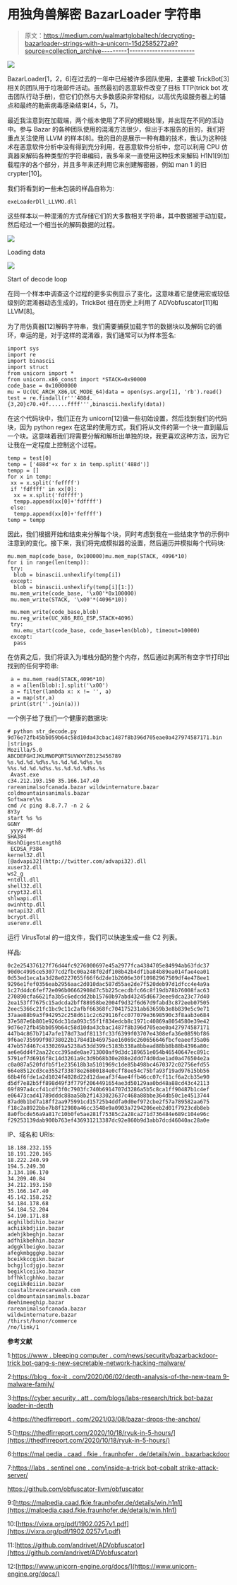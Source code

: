 # 用独角兽解密 BazarLoader 字符串

> 原文：<https://medium.com/walmartglobaltech/decrypting-bazarloader-strings-with-a-unicorn-15d2585272a9?source=collection_archive---------1----------------------->

![](img/7ae2c1df0b0dc2795e5ffd1cbc2d3ae6.png)

BazarLoader[1，2，6]在过去的一年中已经被许多团队使用，主要被 TrickBot[3]相关的团队用于垃圾邮件活动。虽然最初的恶意软件改变了目标 TTP(trick bot 攻击团队行动手册)，但它们仍然与大多数感染非常相似，以高优先级服务器上的锚点和最终的勒索病毒感染结束[4，5，7]。

最近我注意到在加载端，两个版本使用了不同的模糊处理，并出现在不同的活动中。参与 Bazar 的各种团队使用的混淆方法很少，但出于本报告的目的，我们将重点关注使用 LLVM 的样本[8]。我的目的是展示一种有趣的技术，我认为这种技术在恶意软件分析中没有得到充分利用，在恶意软件分析中，您可以利用 CPU 仿真器来解码各种类型的字符串编码，我多年来一直使用这种技术来解码 H1N1[9]加载程序的各个部分，并且多年来还利用它来创建解密器，例如 man 1 的旧 crypter[10]。

我们将看到的一些未包装的样品自称为:

```
exeLoaderDll_LLVMO.dll
```

这些样本以一种混淆的方式存储它们的大多数相关字符串，其中数据被手动加载，然后经过一个相当长的解码数据的过程。

![](img/0fed673c988905320ab0744fac9104e2.png)

Loading data

![](img/5554d150f83c8acf5cb7f74ae96420fa.png)

Start of decode loop

在同一个样本中调查这个过程的更多实例显示了变化，这意味着它是使用宏或较低级别的混淆器动态生成的，TrickBot 组在历史上利用了 ADVobfuscator[11]和 LLVM[8]。

为了用仿真器[12]解码字符串，我们需要捕获加载字节的数据块以及解码它的循环，幸运的是，对于这样的混淆器，我们通常可以为样本签名:

```
import sys
import re
import binascii
import struct
from unicorn import *
from unicorn.x86_const import *STACK=0x90000
code_base = 0x10000000
mu = Uc(UC_ARCH_X86,UC_MODE_64)data = open(sys.argv[1], 'rb').read()
test = re.findall(r'''488d.{3,20}c70.+0f......ffff''',binascii.hexlify(data))
```

在这个代码块中，我们正在为 unicorn[12]做一些初始设置，然后找到我们的代码块，因为 python regex 在这里的使用方式，我们将从文件的第一个块一直到最后一个块。这意味着我们将需要分解和解析出单独的块，我更喜欢这种方法，因为它让我在一定程度上控制这个过程。

```
temp = test[0]
temp = ['488d'+x for x in temp.split('488d')]
tempp = []
for x in temp:
 xx = x.split('feffff')
 if 'fdffff' in xx[0]:
  xx = x.split('fdffff')
  tempp.append(xx[0]+'fdffff')
 else:
  tempp.append(xx[0]+'feffff')
temp = tempp
```

因此，我们根据开始和结束来分解每个块，同时考虑到我在一些结束字节的示例中注意到的变化。接下来，我们将完成模拟器的设置，然后遍历并模拟每个代码块:

```
mu.mem_map(code_base, 0x100000)mu.mem_map(STACK, 4096*10)
for i in range(len(temp)):
 try:
  blob = binascii.unhexlify(temp[i])
 except:
  blob = binascii.unhexlify(temp[i][1:])
 mu.mem_write(code_base, '\x00'*0x100000)
 mu.mem_write(STACK, '\x00'*(4096*10))

 mu.mem_write(code_base,blob)
 mu.reg_write(UC_X86_REG_ESP,STACK+4096)
 try:
  mu.emu_start(code_base, code_base+len(blob), timeout=10000)
 except:
  pass
```

在仿真之后，我们将读入为堆栈分配的整个内存，然后通过剥离所有空字节打印出找到的任何字符串:

```
 a = mu.mem_read(STACK,4096*10) 
 a = a[len(blob):].split('\x00')
 a = filter(lambda x: x != '', a)
 a = map(str,a)
 print(str(''.join(a)))
```

一个例子给了我们一个健康的数据块:

```
# python str_decode.py 9d76e72fb45bb059b64c58d10da43cbac1487f8b396d705eae0a427974587171.bin  |strings
Mozilla/5.0
ABCDEFGHIJKLMNOPQRTSUVWXYZ0123456789
%s.%d.%d.%d%s.%s.%d.%d.%d%s.%s
%%s.%d.%d.%d%s.%s.%d.%d.%d%s.%s
 Avast.exe
c34.212.193.150 35.166.147.40
rareanimalsofcanada.bazar wildwinternature.bazar coldmountainsanimals.bazar
Software\%s
cmd /c ping 8.8.7.7 -n 2 & 
8Y3y
start %s %s
GGNY
 yyyy-MM-dd
SHA384
HashDigestLength8
 ECDSA_P384
kernel32.dll
[@advapi32](http://twitter.com/advapi32).dll
xuser32.dll
ws2_g
+ntdll.dll
shell32.dll
crypt32.dll
shlwapi.dll
owinhttp.dll
netapi32.dll
bcrypt.dll
userenv.dll
```

运行 VirusTotal 的一组文件，我们可以快速生成一些 C2 列表。

样品:

```
0c2e254376127f76d44fc9276000697e45a2977fca4384705e84994ab63fdc37  90d0c4995ce53077cd2fbc00a248f02df108b42b4df1ba84b89ea014fae4ea01
0d53ed1eca1a3d28e0227055f66f6d2de1b2606e30f10982967509df4e478ee1  9296e1fef0356eab2956aac2d010dac587d55ae2de7f520deb97d1dfcc4e4a9a
1c27d4dc6fef72e096b06662908d7c5b225cecdbfc66c8f19db78b76008fac63  
270890cfa6621fa3b5c6edcdd2bb15760b97abd43245d6673eee9dca23c77d40  
2ea153ff7675c15adcda2bff88958be2004f9d32f6d67d9fabd3c872eeb07505
2eec5366c21fc1bc9c11c2afbf66368fc704175231ab63659b3e8b839e5c9e71  
37aae88b9a3f942952c258d611c2c629116fcc077079e3698590c3f8aab3e684  
37e587e6b801e926dc31da093c55f1f834edcb8c1971c40869a8054580e39e42  9d76e72fb45bb059b64c58d10da43cbac1487f8b396d705eae0a427974587171
447b4c867b7147afe178d73adf8113fc33f6399f03707e4308efa36e0859bf86  9f6ae735999f98738022b1784d1b46975ae16069c260656646fbcfeaeef35a06
47eb57d467c4330269a5238a53dd399c5183b338a8bbead88bb8b88b4396a80c  ae6e6dd4f2aa22ccc395ade0ae713000af9d3dc189651e054b46540647ec891c
5791ef7d6916f8c14d3261a9c3d9b68b30e208e2ddd74d0dae1ad0a476504e2a  c0a087a520fdfb5f1e235618b3a5101969c1de85b498bc4670372c02756efd55
664e8512cd3ce3552f33878e26800184e0cff8ee54c75bfa93f19ad97615bb56  
68b4f6fde1a2d1024f4028d22d12daeaf3f4ae4ffb46cc07cf11cf6a2cb35e90  d5df7e82b5ff898d49f3f779f2064491654ae3d50129aa0bd48a88cd43c42113
69f897a4ccf41cdf3f0c7903fc740b6914707d3286a5b5c8ca1ff90487b1c4ef  e06473cad41789dddc88aa58b2f1433023637c468a88bbe364db50c1e4513744
87ad0b1bd7a18ff2aa975991cd15725b4ddfa0d0ef972cbe2f57a789582aa675  f18c2a8922bbe7b8f12980a46cc3548e9a0903a7294206eeb2d01f7923cdb8eb
8a0fbcde56a9a817c10b0fe5ae281f75385c2a28ca271d736484e689c104e96c  f29253139dab900b763ef436931213387dc92e860b9d3abb7dcd46040ac28a0e
```

IP、域名和 URIs:

```
18.188.232.155
18.191.220.165
18.222.240.99
194.5.249.30
3.134.106.170
34.209.40.84
34.212.193.150
35.166.147.40
45.142.158.252
54.184.178.68
54.184.52.204
54.190.171.88
acghilbdihio.bazar
achiikbdjiin.bazar
adehjkbeghjn.bazar
adfhikbehhin.bazar
adggklbeigko.bazar
afegkmbgggkp.bazar
bceikkccgikn.bazar
bchgjlcdjgjo.bazar
begiklceiiko.bazar
bffhklcghhko.bazar
cegiikdeiiin.bazar
coastalbrezecarwash.com
coldmountainsanimals.bazar
deehimeeghip.bazar
rareanimalsofcanada.bazar
wildwinternature.bazar
/thirst/honor/commerce
/no/link/1
```

**参考文献**

1:[https://www . bleeping computer . com/news/security/bazarbackdoor-trick bot-gang-s-new-secretable-network-hacking-malware/](https://www.bleepingcomputer.com/news/security/bazarbackdoor-trickbot-gang-s-new-stealthy-network-hacking-malware/)

2:[https://blog . fox-it . com/2020/06/02/depth-analysis-of-the-new-team 9-malware-family/](https://blog.fox-it.com/2020/06/02/in-depth-analysis-of-the-new-team9-malware-family/)

3:[https://cyber security . att . com/blogs/labs-research/trick bot-bazar loader-in-depth](https://cybersecurity.att.com/blogs/labs-research/trickbot-bazarloader-in-depth)

4:[https://thedfirreport . com/2021/03/08/bazar-drops-the-anchor/](https://thedfirreport.com/2021/03/08/bazar-drops-the-anchor/)

5:[https://thedfirreport.com/2020/10/18/ryuk-in-5-hours/](https://thedfirreport.com/2020/10/18/ryuk-in-5-hours/)

6:[https://mal pedia . caad . fkie . fraunhofer . de/details/win . bazarbackdoor](https://malpedia.caad.fkie.fraunhofer.de/details/win.bazarbackdoor)

7:[https://labs . sentinel one . com/inside-a-trick bot-cobalt strike-attack-server/](https://labs.sentinelone.com/inside-a-trickbot-cobaltstrike-attack-server/)

https://github.com/obfuscator-llvm/obfuscator

9:[https://malpedia.caad.fkie.fraunhofer.de/details/win.h1n1](https://malpedia.caad.fkie.fraunhofer.de/details/win.h1n1)

10:[https://vixra.org/pdf/1902.0257v1.pdf](https://vixra.org/pdf/1902.0257v1.pdf)

11:[https://github.com/andrivet/ADVobfuscator](https://github.com/andrivet/ADVobfuscator)

12:[https://www.unicorn-engine.org/docs/](https://www.unicorn-engine.org/docs/)
